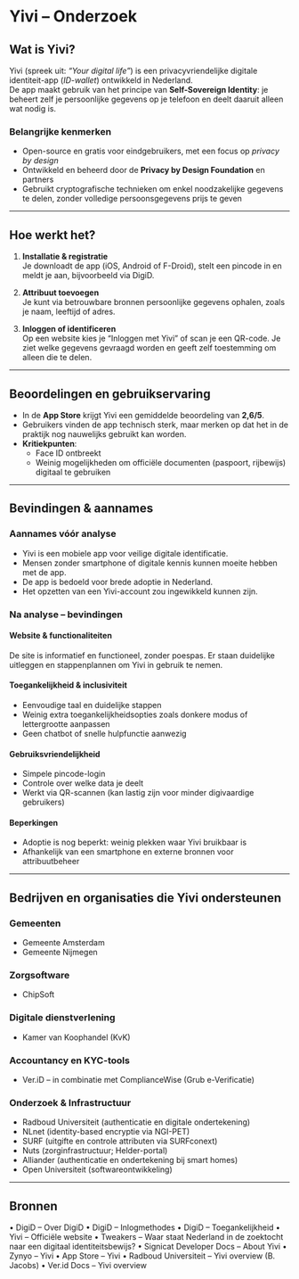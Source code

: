 # Yivi – Onderzoek

## Wat is Yivi?
Yivi (spreek uit: *“Your digital life”*) is een privacyvriendelijke digitale identiteit-app (*ID-wallet*) ontwikkeld in Nederland.  
De app maakt gebruik van het principe van **Self-Sovereign Identity**: je beheert zelf je persoonlijke gegevens op je telefoon en deelt daaruit alleen wat nodig is.

### Belangrijke kenmerken
- Open-source en gratis voor eindgebruikers, met een focus op *privacy by design*  
- Ontwikkeld en beheerd door de **Privacy by Design Foundation** en partners  
- Gebruikt cryptografische technieken om enkel noodzakelijke gegevens te delen, zonder volledige persoonsgegevens prijs te geven  

---

## Hoe werkt het?

1. **Installatie & registratie**  
   Je downloadt de app (iOS, Android of F-Droid), stelt een pincode in en meldt je aan, bijvoorbeeld via DigiD.  

2. **Attribuut toevoegen**  
   Je kunt via betrouwbare bronnen persoonlijke gegevens ophalen, zoals je naam, leeftijd of adres.  

3. **Inloggen of identificeren**  
   Op een website kies je “Inloggen met Yivi” of scan je een QR-code. Je ziet welke gegevens gevraagd worden en geeft zelf toestemming om alleen die te delen.  

---

## Beoordelingen en gebruikservaring
- In de **App Store** krijgt Yivi een gemiddelde beoordeling van **2,6/5**.  
- Gebruikers vinden de app technisch sterk, maar merken op dat het in de praktijk nog nauwelijks gebruikt kan worden.  
- **Kritiekpunten**:  
  - Face ID ontbreekt  
  - Weinig mogelijkheden om officiële documenten (paspoort, rijbewijs) digitaal te gebruiken  

---

## Bevindingen & aannames

### Aannames vóór analyse
- Yivi is een mobiele app voor veilige digitale identificatie.  
- Mensen zonder smartphone of digitale kennis kunnen moeite hebben met de app.  
- De app is bedoeld voor brede adoptie in Nederland.  
- Het opzetten van een Yivi-account zou ingewikkeld kunnen zijn.  

### Na analyse – bevindingen

#### Website & functionaliteiten
De site is informatief en functioneel, zonder poespas. Er staan duidelijke uitleggen en stappenplannen om Yivi in gebruik te nemen.  

#### Toegankelijkheid & inclusiviteit
- Eenvoudige taal en duidelijke stappen  
- Weinig extra toegankelijkheidsopties zoals donkere modus of lettergrootte aanpassen  
- Geen chatbot of snelle hulpfunctie aanwezig  

#### Gebruiksvriendelijkheid
- Simpele pincode-login  
- Controle over welke data je deelt  
- Werkt via QR-scannen (kan lastig zijn voor minder digivaardige gebruikers)  

#### Beperkingen
- Adoptie is nog beperkt: weinig plekken waar Yivi bruikbaar is  
- Afhankelijk van een smartphone en externe bronnen voor attribuutbeheer  

---
## Bedrijven en organisaties die Yivi ondersteunen

### Gemeenten
- Gemeente Amsterdam  
- Gemeente Nijmegen  

### Zorgsoftware
- ChipSoft  

### Digitale dienstverlening
- Kamer van Koophandel (KvK)  

### Accountancy en KYC-tools
- Ver.iD – in combinatie met ComplianceWise (Grub e-Verificatie)  

### Onderzoek & Infrastructuur
- Radboud Universiteit (authenticatie en digitale ondertekening)  
- NLnet (identity-based encryptie via NGI-PET)  
- SURF (uitgifte en controle attributen via SURFconext)  
- Nuts (zorginfrastructuur; Helder-portal)  
- Alliander (authenticatie en ondertekening bij smart homes)  
- Open Universiteit (softwareontwikkeling)  

---

## Bronnen
•	DigiD – Over DigiD 
•	DigiD – Inlogmethodes
•	DigiD – Toegankelijkheid
•	Yivi – Officiële website
•	Tweakers – Waar staat Nederland in de zoektocht naar een digitaal identiteitsbewijs?
•	Signicat Developer Docs – About Yivi
•	Zynyo – Yivi
•	App Store – Yivi
•	Radboud Universiteit – Yivi overview (B. Jacobs)
•	Ver.id Docs – Yivi overview

